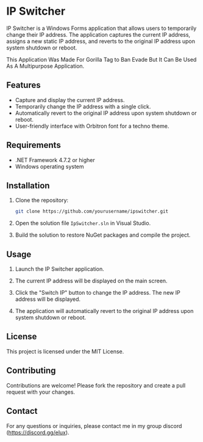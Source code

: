 # IP Switcher

IP Switcher is a Windows Forms application that allows users to temporarily change their IP address. The application captures the current IP address, assigns a new static IP address, and reverts to the original IP address upon system shutdown or reboot.

This Application Was Made For Gorilla Tag to Ban Evade But It Can Be Used As A Multipurpose Application.

## Features

- Capture and display the current IP address.
- Temporarily change the IP address with a single click.
- Automatically revert to the original IP address upon system shutdown or reboot.
- User-friendly interface with Orbitron font for a techno theme.

## Requirements

- .NET Framework 4.7.2 or higher
- Windows operating system

## Installation

1. Clone the repository:
    ```sh
    git clone https://github.com/yourusername/ipswitcher.git
    ```

2. Open the solution file `IpSwitcher.sln` in Visual Studio.

3. Build the solution to restore NuGet packages and compile the project.

## Usage

1. Launch the IP Switcher application.

2. The current IP address will be displayed on the main screen.

3. Click the "Switch IP" button to change the IP address. The new IP address will be displayed.

4. The application will automatically revert to the original IP address upon system shutdown or reboot.




## License

This project is licensed under the MIT License.

## Contributing

Contributions are welcome! Please fork the repository and create a pull request with your changes.

## Contact

For any questions or inquiries, please contact me in my group discord (https://discord.gg/elux).
